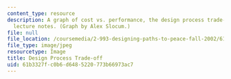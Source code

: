 ```yaml
---
content_type: resource
description: A graph of cost vs. performance, the design process trade-off, from the
  lecture notes. (Graph by Alex Slocum.)
file: null
file_location: /coursemedia/2-993-designing-paths-to-peace-fall-2002/61b3327fc0b6d6485220773b66973ac7_2-993f02.jpg
file_type: image/jpeg
resourcetype: Image
title: Design Process Trade-off
uid: 61b3327f-c0b6-d648-5220-773b66973ac7
---
```

